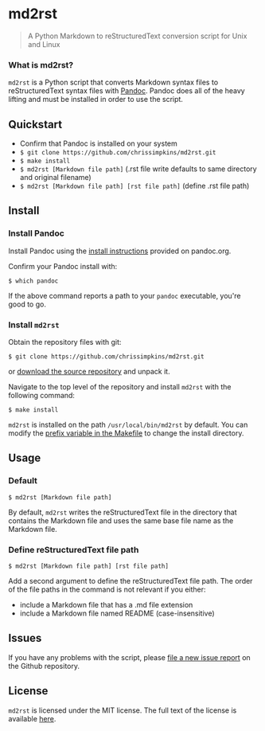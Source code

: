 # md2rst

> A Python Markdown to reStructuredText conversion script for Unix and Linux

### What is md2rst?

`md2rst` is a Python script that converts Markdown syntax files to reStructuredText syntax files with [Pandoc](http://pandoc.org).  Pandoc does all of the heavy lifting and must be installed in order to use the script.

## Quickstart

- Confirm that Pandoc is installed on your system
- `$ git clone https://github.com/chrissimpkins/md2rst.git`
- `$ make install`
- `$ md2rst [Markdown file path]` (.rst file write defaults to same directory and original filename)
- `$ md2rst [Markdown file path] [rst file path]` (define .rst file path)

## Install

### Install Pandoc

Install Pandoc using the [install instructions](http://pandoc.org/installing.html) provided on pandoc.org.

Confirm your Pandoc install with:

```
$ which pandoc
```

If the above command reports a path to your `pandoc` executable, you're good to go.

### Install `md2rst`

Obtain the repository files with git:

```
$ git clone https://github.com/chrissimpkins/md2rst.git
```

or [download the source repository](https://github.com/chrissimpkins/md2rst/archive/master.zip) and unpack it.

Navigate to the top level of the repository and install `md2rst` with the following command:

```
$ make install
```

`md2rst` is installed on the path `/usr/local/bin/md2rst` by default.  You can modify the [prefix variable in the Makefile](https://github.com/chrissimpkins/md2rst/blob/master/Makefile#L1) to change the install directory.

## Usage

### Default

```
$ md2rst [Markdown file path]
```

By default, `md2rst` writes the reStructuredText file in the directory that contains the Markdown file and uses the same base file name as the Markdown file.

### Define reStructuredText file path

```
$ md2rst [Markdown file path] [rst file path]
```

Add a second argument to define the reStructuredText file path.  The order of the file paths in the command is not relevant if you either:

- include a Markdown file that has a .md file extension
- include a Markdown file named README (case-insensitive)

## Issues

If you have any problems with the script, please [file a new issue report](https://github.com/chrissimpkins/md2rst/issues/new) on the Github repository.

## License
`md2rst` is licensed under the MIT license.  The full text of the license is available [here](https://github.com/chrissimpkins/md2rst/blob/master/LICENSE).
